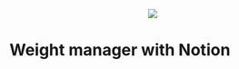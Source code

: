 <p align="center">
  <img src="https://user-images.githubusercontent.com/61448492/210031735-1184ad44-0de3-45d1-a52c-da6279deacf2.png">
</p>

# Weight manager with Notion


